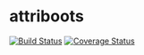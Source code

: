# attriboots

[![Build Status](https://travis-ci.org/okitu/attriboots.svg?branch=master)](https://travis-ci.org/okitu/attriboots)
[![Coverage Status](https://coveralls.io/repos/github/okitu/attriboots/badge.svg?branch=master)](https://coveralls.io/github/okitu/attriboots?branch=master)

